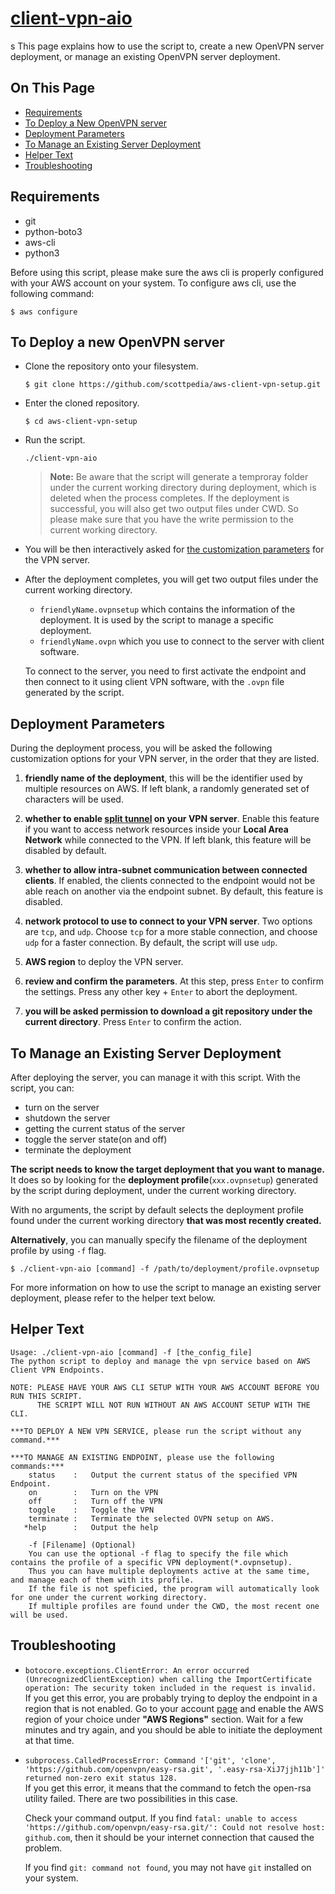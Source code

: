 # [client-vpn-aio](../client-vpn-aio)
s
This page explains how to use the script to, create a new OpenVPN server deployment, or manage an existing OpenVPN server deployment.

## On This Page

- [Requirements](#requirements)
- [To Deploy a New OpenVPN server](#to-deploy-a-new-openvpn-server)
- [Deployment Parameters](#deployment-parameters)
- [To Manage an Existing Server Deployment](#to-manage-an-existing-server-deployment)
- [Helper Text](#helper-text)
- [Troubleshooting](#troubleshooting)

## Requirements

- git
- python-boto3
- aws-cli
- python3

Before using this script, please make sure the aws cli is properly configured with your AWS account on your system. To configure aws cli, use the following command:

```shell
$ aws configure
```

## To Deploy a new OpenVPN server

- Clone the repository onto your filesystem.
  ```shell
  $ git clone https://github.com/scottpedia/aws-client-vpn-setup.git
  ```
- Enter the cloned repository.
  ```shell
  $ cd aws-client-vpn-setup
  ```
- Run the script.
  ```shell
  ./client-vpn-aio
  ```
  > **Note:** Be aware that the script will generate a temproray folder under the current working directory during deployment, which is deleted when the process completes. If the deployment is successful, you will also get two output files under CWD. So please make sure that you have the write permission to the current working directory.
- You will be then interactively asked for [the customization parameters](#deployment-parameters) for the VPN server.
- After the deployment completes, you will get two output files under the current working directory.
  - `friendlyName.ovpnsetup` which contains the information of the deployment. It is used by the script to manage a specific deployment.
  - `friendlyName.ovpn` which you use to connect to the server with client software.
  
  To connect to the server, you need to first activate the endpoint and then connect to it using client VPN software, with the `.ovpn` file generated by the script.

## Deployment Parameters

During the deployment process, you will be asked the following customization options for your VPN server, in the order that they are listed.

1. **friendly name of the deployment**, this will be the identifier used by multiple resources on AWS. If left blank, a randomly generated set of characters will be used.

2. **whether to enable [split tunnel](https://docs.aws.amazon.com/vpn/latest/clientvpn-admin/split-tunnel-vpn.html) on your VPN server**. Enable this feature if you want to access network resources inside your **Local Area Network** while connected to the VPN. If left blank, this feature will be disabled by default.

3. **whether to allow intra-subnet communication between connected clients**. If enabled, the clients connected to the endpoint would not be able reach on another via the endpoint subnet. By default, this feature is disabled.

4. **network protocol to use to connect to your VPN server**. Two options are `tcp`, and `udp`. Choose `tcp` for a more stable connection, and choose `udp` for a faster connection. By default, the script will use `udp`.

5. **AWS region** to deploy the VPN server.

6. **review and confirm the parameters**. At this step, press `Enter` to confirm the settings. Press any other key + `Enter` to abort the deployment.

7. **you will be asked permission to download a git repository under the current directory**. Press `Enter` to confirm the action.

## To Manage an Existing Server Deployment

After deploying the server, you can manage it with this script. With the script, you can:
- turn on the server
- shutdown the server
- getting the current status of the server
- toggle the server state(on and off)
- terminate the deployment

**The script needs to know the target deployment that you want to manage.** It does so by looking for the **deployment profile**(`xxx.ovpnsetup`) generated by the script during deployment, under the current working directory. 

With no arguments, the script by default selects the deployment profile found under the current working directory **that was most recently created.**

**Alternatively**, you can manually specify the filename of the deployment profile by using `-f` flag.

```shell
$ ./client-vpn-aio [command] -f /path/to/deployment/profile.ovpnsetup
```

For more information on how to use the script to manage an existing server deployment, please refer to the helper text below.

## Helper Text

```
Usage: ./client-vpn-aio [command] -f [the_config_file]
The python script to deploy and manage the vpn service based on AWS Client VPN Endpoints.

NOTE: PLEASE HAVE YOUR AWS CLI SETUP WITH YOUR AWS ACCOUNT BEFORE YOU RUN THIS SCRIPT.
      THE SCRIPT WILL NOT RUN WITHOUT AN AWS ACCOUNT SETUP WITH THE CLI.

***TO DEPLOY A NEW VPN SERVICE, please run the script without any command.***

***TO MANAGE AN EXISTING ENDPOINT, please use the following commands:***
    status    :   Output the current status of the specified VPN Endpoint.
    on        :   Turn on the VPN
    off       :   Turn off the VPN
    toggle    :   Toggle the VPN
    terminate :   Terminate the selected OVPN setup on AWS.
   *help      :   Output the help

    -f [Filename] (Optional)
    You can use the optional -f flag to specify the file which contains the profile of a specific VPN deployment(*.ovpnsetup).
    Thus you can have multiple deployments active at the same time, and manage each of them with its profile.
    If the file is not speficied, the program will automatically look for one under the current working directory.
    If multiple profiles are found under the CWD, the most recent one will be used.
```

## Troubleshooting

  - `botocore.exceptions.ClientError: An error occurred (UnrecognizedClientException) when calling the ImportCertificate operation: The security token included in the request is invalid.`  
  If you get this error, you are probably trying to deploy the endpoint in a region that is not enabled. Go to your account [page](https://console.aws.amazon.com/billing/home?#/account) and enable the AWS region of your choice under **"AWS Regions"** section. Wait for a few minutes and try again, and you should be able to initiate the deployment at that time.

  - `subprocess.CalledProcessError: Command '['git', 'clone', 'https://github.com/openvpn/easy-rsa.git', '.easy-rsa-XiJ7jjh11b']' returned non-zero exit status 128.`  
    If you get this error, it means that the command to fetch the open-rsa utility failed. There are two possibilities in this case.  

    Check your command output. If you find `fatal: unable to access 'https://github.com/openvpn/easy-rsa.git/': Could not resolve host: github.com`, then it should be your internet connection that caused the problem.

    If you find `git: command not found`, you may not have `git` installed on your system.

